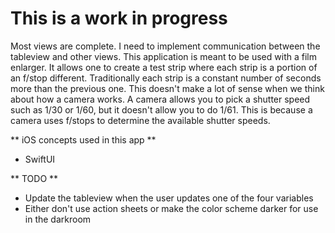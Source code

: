 #  This is a work in progress

Most views are complete.  I need to implement communication between the tableview and other views. This application is meant to be used with a film enlarger.  It allows one to create a test strip where each strip is a portion of an f/stop different.  Traditionally each strip is a constant number of seconds more than the previous one.  This doesn't make a lot of sense when we think about how a camera works.  A camera allows you to pick a shutter speed such as 1/30 or 1/60, but it doesn't allow you to do 1/61.  This is because a camera uses f/stops to determine the available shutter speeds.

** iOS concepts used in this app **

* SwiftUI

** TODO **

* Update the tableview when the user updates one of the four variables
* Either don't use action sheets or make the color scheme darker for use in the darkroom
